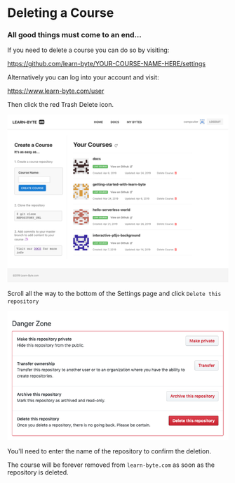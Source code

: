 # Deleting a Course

### All good things must come to an end...

If you need to delete a course you can do so by visiting:

https://github.com/learn-byte/YOUR-COURSE-NAME-HERE/settings


Alternatively you can log into your account and visit:

https://www.learn-byte.com/user

Then click the red Trash Delete icon.

![delete-course](https://raw.githubusercontent.com/learn-byte/docs/master/assets/images/delete-course.png)

Scroll all the way to the bottom of the Settings page and click `Delete this repository`

![delete-repository](https://raw.githubusercontent.com/learn-byte/docs/master/assets/images/delete-repository.png)

You'll need to enter the name of the repository to confirm the deletion.

The course will be forever removed from `learn-byte.com` as soon as the repository is deleted.